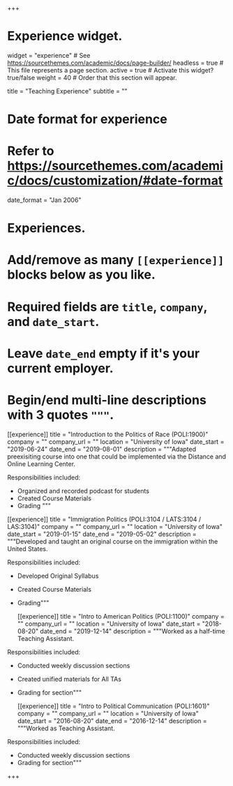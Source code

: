 +++
# Experience widget.
widget = "experience"  # See https://sourcethemes.com/academic/docs/page-builder/
headless = true  # This file represents a page section.
active = true  # Activate this widget? true/false
weight = 40  # Order that this section will appear.

title = "Teaching Experience"
subtitle = ""

# Date format for experience
#   Refer to https://sourcethemes.com/academic/docs/customization/#date-format
date_format = "Jan 2006"

# Experiences.
#   Add/remove as many `[[experience]]` blocks below as you like.
#   Required fields are `title`, `company`, and `date_start`.
#   Leave `date_end` empty if it's your current employer.
#   Begin/end multi-line descriptions with 3 quotes `"""`.
[[experience]]
  title = "Introduction to the Politics of Race (POLI:1900)"
  company = ""
  company_url = ""
  location = "University of Iowa"
  date_start = "2019-06-24"
  date_end = "2019-08-01"
  description = """Adapted preexisiting course into one that could be implemented via the Distance and Online Learning Center.
  
  Responsibilities included:
  
  * Organized and recorded podcast for students
  * Created Course Materials
  * Grading
  """

[[experience]]
  title = "Immigration Politics (POLI:3104 / LATS:3104 / LAS:3104)"
  company = ""
  company_url = ""
  location = "University of Iowa"
  date_start = "2019-01-15"
  date_end = "2019-05-02"
  description = """Developed and taught an original course on the immigration within the United States.
  
  Responsibilities included:
  
  * Developed Original Syllabus
  * Created Course Materials
  * Grading"""
  
    [[experience]]
  title = "Intro to American Politics (POLI:1100)"
  company = ""
  company_url = ""
  location = "University of Iowa"
  date_start = "2018-08-20"
  date_end = "2019-12-14"
  description = """Worked as a half-time Teaching Assistant.
  
  Responsibilities included:
  
  * Conducted weekly discussion sections
  * Created unified materials for All TAs
  * Grading for section"""
  
      [[experience]]
  title = "Intro to Political Communication (POLI:1601)"
  company = ""
  company_url = ""
  location = "University of Iowa"
  date_start = "2016-08-20"
  date_end = "2016-12-14"
  description = """Worked as Teaching Assistant.
  
  Responsibilities included:
  
  * Conducted weekly discussion sections
  * Grading for section"""

+++
